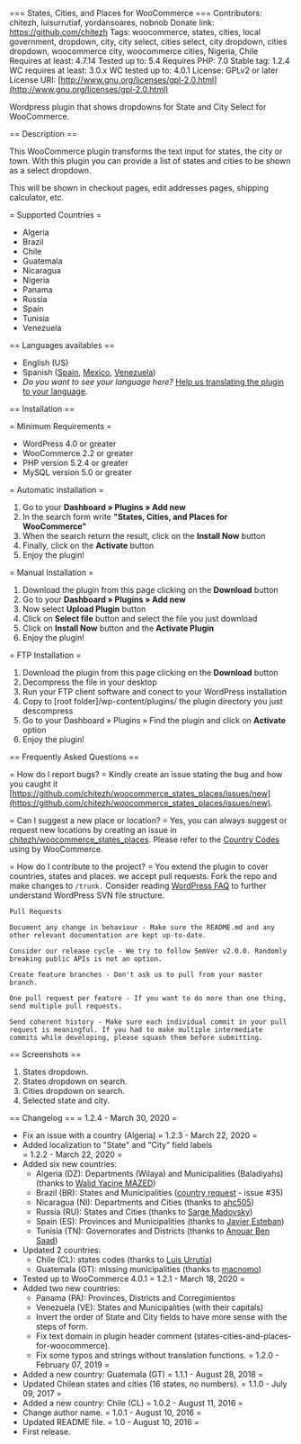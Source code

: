 === States, Cities, and Places for WooCommerce ===
Contributors: chitezh, luisurrutiaf, yordansoares, nobnob
Donate link: https://github.com/chitezh
Tags: woocommerce, states, cities, local government, dropdown, city, city select, cities select, city dropdown, cities dropdown, woocommerce city, woocommerce cities, Nigeria, Chile
Requires at least: 4.7.14
Tested up to: 5.4
Requires PHP: 7.0
Stable tag: 1.2.4
WC requires at least: 3.0.x
WC tested up to: 4.0.1
License: GPLv2 or later
License URI: [http://www.gnu.org/licenses/gpl-2.0.html](http://www.gnu.org/licenses/gpl-2.0.html)

Wordpress plugin that shows dropdowns for State and City Select for WooCommerce.

== Description ==

This WooCommerce plugin transforms the text input for states, the city or town. With this plugin you can provide a list of states and cities to be shown as a select dropdown.

This will be shown in checkout pages, edit addresses pages, shipping calculator, etc.

= Supported Countries =

* Algeria
* Brazil
* Chile
* Guatemala
* Nicaragua
* Nigeria
* Panama
* Russia
* Spain
* Tunisia
* Venezuela

== Languages availables  ==

* English (US)
* Spanish ([Spain](https://translate.wordpress.org/locale/es/default/wp-plugins/states-cities-and-places-for-woocommerce/), [Mexico](https://translate.wordpress.org/locale/es-mx/default/wp-plugins/states-cities-and-places-for-woocommerce/), [Venezuela](https://translate.wordpress.org/locale/es-ve/default/wp-plugins/states-cities-and-places-for-woocommerce/))
* *Do you want to see your language here?*
[Help us translating the plugin to your language](https://translate.wordpress.org/projects/wp-plugins/states-cities-and-places-for-woocommerce/).

== Installation ==

= Minimum Requirements =

* WordPress 4.0  or greater
* WooCommerce 2.2 or greater
* PHP version 5.2.4 or greater
* MySQL version 5.0 or greater

= Automatic installation =

1. Go to your **Dashboard » Plugins » Add new**
2. In the search form write **"States, Cities, and Places for WooCommerce"**
3. When the search return the result, click on the **Install Now** button
4. Finally, click on the **Activate** button
5. Enjoy the plugin!

= Manual Installation = 
1. Download the plugin from this page clicking on the **Download** button
2. Go to your **Dashboard » Plugins » Add new**
3. Now select **Upload Plugin** button
4. Click on **Select file** button and select the file you just download
5. Click on **Install Now** button and the **Activate Plugin**
6. Enjoy the plugin!

= FTP Installation =
1. Download the plugin from this page clicking on the **Download** button
2. Decompress the file in your desktop
3. Run your FTP client software and conect to your WordPress installation
4. Copy to [root folder]/wp-content/plugins/ the plugin directory you just descompress
5. Go to your Dashboard » Plugins » Find the plugin and click on **Activate** option
6. Enjoy the plugin!

== Frequently Asked Questions ==

= How do I report bugs? =
Kindly create an issue stating the bug and how you caught it [https://github.com/chitezh/woocommerce_states_places/issues/new](https://github.com/chitezh/woocommerce_states_places/issues/new). 

= Can I suggest a new place or location? =
Yes, you can always suggest or request new locations by creating an issue in [chitezh/woocommerce_states_places](https://github.com/chitezh/woocommerce_states_places/issues/new). Please refer to the [Country Codes](https://github.com/woocommerce/woocommerce/blob/master/i18n/countries.php) using by WooCommerce.

= How do I contribute to the project? =
You extend the plugin to cover countries, states and places. we accept pull requests. Fork the repo and make changes to `/trunk.` Consider reading [WordPress FAQ](https://wordpress.org/plugins/about/faq/) to further understand WordPress SVN file structure.

	Pull Requests

	Document any change in behaviour - Make sure the README.md and any other relevant documentation are kept up-to-date.

	Consider our release cycle - We try to follow SemVer v2.0.0. Randomly breaking public APIs is not an option.

	Create feature branches - Don't ask us to pull from your master branch.

	One pull request per feature - If you want to do more than one thing, send multiple pull requests.

	Send coherent history - Make sure each individual commit in your pull request is meaningful. If you had to make multiple intermediate commits while developing, please squash them before submitting.

== Screenshots ==
1. States dropdown.
2. States dropdown on search.
3. Cities dropdown on search.
4. Selected state and city.

== Changelog ==
= 1.2.4 - March 30, 2020 =
  * Fix an issue with a country (Algeria)
= 1.2.3 - March 22, 2020 =
  * Added localization to "State" and "City" field labels  
= 1.2.2 - March 22, 2020 =
  * Added six new countries:
    * Algeria (DZ): Departments (Wilaya) and Municipalities (Baladiyahs) (thanks to [Walid Yacine MAZED](https://github.com/w-mazed))
    * Brazil (BR): States and Municipalities ([country request](https://github.com/chitezh/woocommerce_states_places/issues/35) - issue #35)
    * Nicaragua (NI): Departments and Cities (thanks to [ahc505](https://github.com/ahc505))
    * Russia (RU): States and Cities (thanks to [Sarge Madovsky](https://github.com/SargeMadovsky))
    * Spain (ES): Provinces and Municipalities (thanks to [Javier Esteban](https://profiles.wordpress.org/nobnob/))
    * Tunisia (TN): Governorates and Districts (thanks to [Anouar Ben Saad](https://github.com/anouarbensaad))
  * Updated 2 countries:  
    * Chile (CL): states codes (thanks to [Luis Urrutia](https://github.com/LuisUrrutia))
    * Guatemala (GT): missing municipalities (thanks to [macnomo](https://github.com/macnomo))  
  * Tested up to WooCommerce 4.0.1
= 1.2.1 - March 18, 2020 =
* Added two new countries: 
    * Panama (PA): Provinces, Districts and Corregimientos
    * Venezuela (VE): States and Municipalities (with their capitals)
  * Invert the order of State and City fields to have more sense with the steps of form.
  * Fix text domain in plugin header comment (states-cities-and-places-for-woocommerce).
  * Fix some typos and strings without translation functions.
= 1.2.0 - February 07, 2019 =
* Added a new country: Guatemala (GT)
= 1.1.1 - August 28, 2018 =
* Updated Chilean states and cities (16 states, no numbers).
= 1.1.0 - July 09, 2017 =
* Added a new country: Chile (CL)
= 1.0.2 - August 11, 2016 =
* Change author name.
= 1.0.1 - August 10, 2016 =
* Updated README file.
= 1.0 - August 10, 2016 =
* First release.